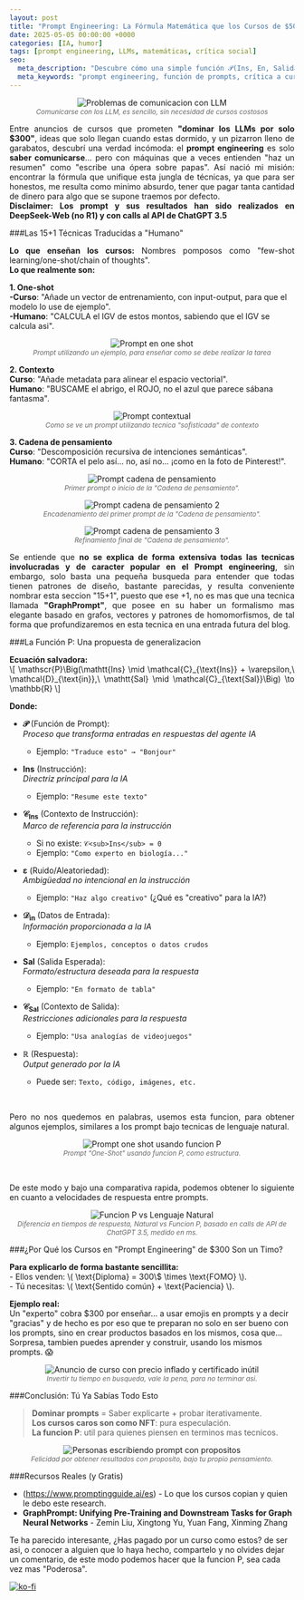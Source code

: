 ```yaml
---
layout: post
title: "Prompt Engineering: La Fórmula Matemática que los Cursos de $500 No Quieren que Conozcas"
date: 2025-05-05 00:00:00 +0000
categories: [IA, humor]
tags: [prompt engineering, LLMs, matemáticas, crítica social]
seo:
  meta_description: "Descubre cómo una simple función 𝒫(Ins, En, Salida) desmonta los caros cursos de prompt engineering."
  meta_keywords: "prompt engineering, función de prompts, crítica a cursos de IA, humor tecnológico"
---
```

<p align="center">
  <img src="{{ '/assets/images/posts/prompt-fun.png' | relative_url }}" 
       alt="Problemas de comunicacion con LLM" 
       style="max-width: 80%; height: auto;">
  <br>
  <span style="font-size: 0.85em; color: #666; font-style: italic;">
    Comunicarse con los LLM, es sencillo, sin necesidad de cursos costosos
  </span>
</p>

<p style="text-align: justify; text-justify:inner-word;">
	Entre anuncios de cursos que prometen <strong>"dominar los LLMs por solo $300"</strong>, ideas que solo llegan cuando estas dormido, y un pizarron lleno de garabatos, descubrí una verdad incómoda: el <strong>prompt engineering</strong> es solo <strong>saber comunicarse</strong>... pero con máquinas que a veces entienden "haz un resumen" como "escribe una ópera sobre papas". Así nació mi misión: encontrar la fórmula que unifique esta jungla de técnicas, ya que para ser honestos, me resulta como minimo absurdo, tener que pagar tanta cantidad de dinero para algo que se supone traemos por defecto.
	<br>
	<strong> Disclaimer: Los prompt y sus resultados han sido realizados en DeepSeek-Web (no R1) y con calls al API de ChatGPT 3.5 </strong>
</p>

###Las 15+1 Técnicas Traducidas a "Humano"
<p style="text-align: justify; text-justify:inner-word;">
<strong>Lo que enseñan los cursos:</strong> Nombres pomposos como "few-shot learning/one-shot/chain of thoughts".<br>
<strong>Lo que realmente son:</strong>  
</p
<br>
<strong>1. One-shot</strong><br>
   <strong>-Curso</strong>: "Añade un vector de entrenamiento, con input-output, para que el modelo lo use de ejemplo".<br>  
   <strong>-Humano</strong>: <italic>"CALCULA el IGV de estos montos, sabiendo que el IGV se calcula asi"</italic>.
   
<p align="center">
  <img src="{{ '/assets/images/posts/prompt-one-shot.png' | relative_url }}" 
       alt="Prompt en one shot" 
       style="max-width: 80%; height: auto;">
  <br>
  <span style="font-size: 0.85em; color: #666; font-style: italic;">
    Prompt utilizando un ejemplo, para enseñar como se debe realizar la tarea
  </span>
</p>

<strong>2. Contexto</strong><br>
   <strong>Curso</strong>: "Añade metadata para alinear el espacio vectorial".<br>
   <strong>Humano</strong>: <italic>"BUSCAME el abrigo, el ROJO, no el azul que parece sábana fantasma"</italic>.

<p align="center">
  <img src="{{ '/assets/images/posts/prompt-context.png' | relative_url }}" 
       alt="Prompt contextual" 
       style="max-width: 80%; height: auto;">
  <br>
  <span style="font-size: 0.85em; color: #666; font-style: italic;">
    Como se ve un prompt utilizando tecnica "sofisticada" de contexto
  </span>
</p>

<strong>3. Cadena de pensamiento</strong><br> 
   <strong>Curso</strong>: "Descomposición recursiva de intenciones semánticas".<br>
   <strong>Humano</strong>: <italic>"CORTA el pelo así... no, así no... ¡como en la foto de Pinterest!"</italic>. 

<p align="center">
  <img src="{{ '/assets/images/posts/prompt-chot-1.png' | relative_url }}" 
       alt="Prompt cadena de pensamiento" 
       style="max-width: 80%; height: auto;">
  <br>
  <span style="font-size: 0.85em; color: #666; font-style: italic;">
    Primer prompt o inicio de la "Cadena de pensamiento".
  </span>
</p>

<p align="center">
  <img src="{{ '/assets/images/posts/prompt-chot-2.png' | relative_url }}" 
       alt="Prompt cadena de pensamiento 2" 
       style="max-width: 80%; height: auto;">
  <br>
  <span style="font-size: 0.85em; color: #666; font-style: italic;">
    Encadenamiento del primer prompt de la "Cadena de pensamiento".
  </span>
</p>

<p align="center">
  <img src="{{ '/assets/images/posts/prompt-chot-3.png' | relative_url }}" 
       alt="Prompt cadena de pensamiento 3" 
       style="max-width: 80%; height: auto;">
  <br>
  <span style="font-size: 0.85em; color: #666; font-style: italic;">
    Refinamiento final de "Cadena de pensamiento".
  </span>
</p>

<p style="text-align: justify; text-justify:inner-word;">
	Se entiende que <strong>no se explica de forma extensiva todas las tecnicas involucradas y de caracter popular en el Prompt engineering</strong>, sin embargo, solo basta una pequeña busqueda para entender que todas tienen patrones de diseño, bastante parecidas, y resulta conveniente nombrar esta seccion "15+1", puesto que ese +1, no es mas que una tecnica llamada <strong>"GraphPrompt"</strong>, que posee en su haber un formalismo mas elegante basado en grafos, vectores y patrones de homomorfismos, de tal forma que profundizaremos en esta tecnica en una entrada futura del blog.
</p>

###La Función P: Una propuesta de generalizacion
<p style="text-align: justify; text-justify:inner-word;">
<strong>Ecuación salvadora:</strong><br>
\[
\mathscr{P}\Big(\mathtt{Ins} \mid \mathcal{C}_{\text{Ins}} + \varepsilon,\ \mathcal{D}_{\text{in}},\ \mathtt{Sal} \mid \mathcal{C}_{\text{Sal}}\Big) \to \mathbb{R}
\]
 
<strong>Donde:</strong><br>
- **𝒫** (Función de Prompt):  <br>
  *Proceso que transforma entradas en respuestas del agente IA*  <br>
  - Ejemplo: `"Traduce esto" → "Bonjour"`<br>

- **Ins** (Instrucción):  <br>
  *Directriz principal para la IA*  <br>
  - Ejemplo: `"Resume este texto"`<br>

- **𝒞<sub>Ins</sub>** (Contexto de Instrucción):  <br>
  *Marco de referencia para la instrucción*  <br>
  - Si no existe: `𝒞<sub>Ins</sub> = 0`  <br>
  - Ejemplo: `"Como experto en biología..."`<br>

- **ε** (Ruido/Aleatoriedad):  <br>
  *Ambigüedad no intencional en la instrucción*  <br>
  - Ejemplo: `"Haz algo creativo"` (¿Qué es "creativo" para la IA?)<br>

- **𝒟<sub>in</sub>** (Datos de Entrada):  <br>
  *Información proporcionada a la IA*  <br>
  - Ejemplo: `Ejemplos, conceptos o datos crudos`<br>

- **Sal** (Salida Esperada):  <br>
  *Formato/estructura deseada para la respuesta*  <br>
  - Ejemplo: `"En formato de tabla"`<br>

- **𝒞<sub>Sal</sub>** (Contexto de Salida): <br> 
  *Restricciones adicionales para la respuesta*  <br>
  - Ejemplo: `"Usa analogías de videojuegos"`<br>

- **ℝ** (Respuesta):  <br>
  *Output generado por la IA*  <br>
  - Puede ser: `Texto, código, imágenes, etc.`
<br>

<p style="text-align: justify; text-justify:inner-word;">
	Pero no nos quedemos en palabras, usemos esta funcion, para obtener algunos ejemplos, similares a los prompt bajo tecnicas de lenguaje natural.
</p>

<p align="center">
  <img src="{{ '/assets/images/posts/prompt-funcion-one.png' | relative_url }}" 
       alt="Prompt one shot usando funcion P" 
       style="max-width: 80%; height: auto;">
  <br>
  <span style="font-size: 0.85em; color: #666; font-style: italic;">
    Prompt "One-Shot" usando funcion P, como estructura.
  </span>
</p>
<br>

<p style="text-align: justify; text-justify:inner-word;">
	De este modo y bajo una comparativa rapida, podemos obtener lo siguiente en cuanto a velocidades de respuesta entre prompts.
</p>

<p align="center">
  <img src="{{ '/assets/images/posts/comparativa-natural-funcion.png' | relative_url }}" 
       alt="Funcion P vs Lenguaje Natural" 
       style="max-width: 80%; height: auto;">
  <br>
  <span style="font-size: 0.85em; color: #666; font-style: italic;">
    Diferencia en tiempos de respuesta, Natural vs Funcion P, basado en calls de API de ChatGPT 3.5, medido en ms.
  </span>
</p>

###¿Por Qué los Cursos en "Prompt Engineering" de $300 Son un Timo?
<p style="text-align: justify; text-justify:inner-word;">
<strong>Para explicarlo de forma bastante sencillita:</strong><br>
- Ellos venden: \( \text{Diploma} = 300\$ \times \text{FOMO} \).<br>
- Tú necesitas: \( \text{Sentido común} + \text{Paciencia} \).  <br>

<strong>Ejemplo real:</strong>  <br>
Un "experto" cobra $300 por enseñar... a usar emojis en prompts y a decir "gracias" y de hecho es por eso que te preparan no solo en ser bueno con los prompts, sino en crear productos basados en los mismos, cosa que... Sorpresa, tambien puedes aprender y construir, usando los mismos prompts. 😱  
</p>

<p align="center">
  <img src="{{ '/assets/images/posts/fraud-diploma.png' | relative_url }}" 
       alt="Anuncio de curso con precio inflado y certificado inútil" 
       style="max-width: 80%; height: auto;">
  <br>
  <span style="font-size: 0.85em; color: #666; font-style: italic;">
    Invertir tu tiempo en busqueda, vale la pena, para no terminar asi.
  </span>
</p>

###Conclusión: Tú Ya Sabías Todo Esto
> <strong>Dominar prompts</strong> = Saber explicarte + probar iterativamente.  
> <strong>Los cursos caros son como NFT</strong>: pura especulación.  
> <strong>La funcion P</strong>: util para quienes piensen en terminos mas tecnicos.  

<p align="center">
  <img src="{{ '/assets/images/posts/personas-riendo.png' | relative_url }}" 
       alt="Personas escribiendo prompt con propositos" 
       style="max-width: 80%; height: auto;">
  <br>
  <span style="font-size: 0.85em; color: #666; font-style: italic;">
    Felicidad por obtener resultados con proposito, bajo tu propio pensamiento.
  </span>
</p>

###Recursos Reales (y Gratis)
- (https://www.promptingguide.ai/es) - Lo que los cursos copian y quien le debo este research.  <br>
- <strong>GraphPrompt: Unifying Pre-Training and Downstream Tasks for Graph Neural Networks</strong> - <italic>Zemin Liu, Xingtong Yu, Yuan Fang, Xinming Zhang</italic><br>

Te ha parecido interesante, ¿Has pagado por un curso como estos? de ser asi, o conocer a alguien que lo haya hecho, compartelo y no olvides dejar un comentario, de este modo podemos hacer que la funcion P, sea cada vez mas "Poderosa".

[![ko-fi](https://ko-fi.com/img/githubbutton_sm.svg)](https://ko-fi.com/C1C41DTDL2)